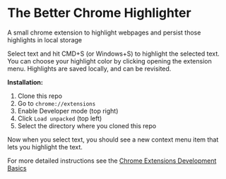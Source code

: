 # The Better Chrome Highlighter
A small chrome extension to highlight webpages and persist those highlights in local storage 

Select text and hit CMD+S (or Windows+S) to highlight the selected text.
You can choose your highlight color by clicking opening the extension menu.
Highlights are saved locally, and can be revisited. 


**Installation:**

1. Clone this repo
2. Go to `chrome://extensions`
3. Enable Developer mode (top right)
4. Click `Load unpacked` (top left)
5. Select the directory where you cloned this repo

Now when you select text, you should see a new context menu item that lets you highlight the text.

For more detailed instructions see the [Chrome Extensions Development Basics](https://developer.chrome.com/docs/extensions/mv3/getstarted/development-basics/)
